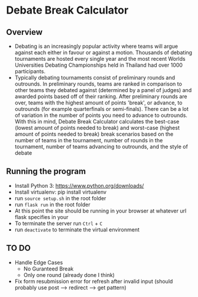 # Debate Break Calculator

## Overview
- Debating is an increasingly popular activity where teams will argue against each either in favour or against a motion. Thousands of debating tournaments are hosted every single year and the most recent Worlds Universities Debating Championships held in Thailand had over 1000 participants.
- Typically debating tournaments consist of preliminary rounds and outrounds. In preliminary rounds, teams are ranked in comparison to other teams they debated against (determined by a panel of judges) and awarded points based off of their ranking. After preliminary rounds are over, teams with the highest amount of points 'break', or advance, to outrounds (for example quarterfinals or semi-finals). There can be a lot of variation in the number of points you need to advance to outrounds. With this in mind, Debate Break Calculator calculates the best-case (lowest amount of points needed to break) and worst-case (highest amount of points needed to break) break scenarios based on the number of teams in the tournament, number of rounds in the tournament, number of teams advancing to outrounds, and the style of debate

## Running the program
- Install Python 3: https://www.python.org/downloads/
- Install virtualenv: pip install virtualenv
- run `source setup.sh` in the root folder
- run `flask run` in the root folder
- At this point the site should be running in your browser at whatever url flask specifies in your 
- To terminate the server run `Ctrl` + `C`
- run `deactivate` to terminate the virtual environment

## TO DO
- Handle Edge Cases
    - No Guranteed Break
    - Only one round (already done I think)
- Fix form resubmission error for refresh after invalid input (should probably use post --> redirect --> get pattern)
